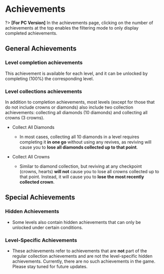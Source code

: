 # Achievements

?> **[For PC Version]** In the achievements page, clicking on the number of achievements at the top enables the filtering mode to only display completed achievements.

## General Achievements

### Level completion achievements

This achievement is available for each level, and it can be unlocked by completing (100%) the corresponding level.

### Level collections achievements

In addition to completion achievements, most levels (except for those that do not include crowns or diamonds) also include two collection achievements: collecting all diamonds (10 diamonds) and collecting all crowns (3 crowns).

  * Collect All Diamonds

    * In most cases, collecting all 10 diamonds in a level requires completing it **in one go** without using any revives, as reviving will cause you to **lose all diamonds collected up to that point**.


  * Collect All Crowns

    * Similar to diamond collection, but reviving at any checkpoint (crowns, hearts) **will not** cause you to lose all crowns collected up to that point. Instead, it will cause you to **lose the most recently collected crown**.

## Special Achievements

### Hidden Achievements

  * Some levels also contain hidden achievements that can only be unlocked under certain conditions.

### Level-Specific Achievements

  * These achievements refer to achievements that are **not** part of the regular collection achievements and are not the level-specific hidden achievements. Currently, there are no such achievements in the game. Please stay tuned for future updates.



